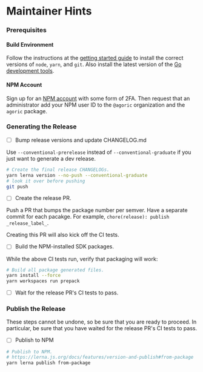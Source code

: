 # Maintainer Hints

### Prerequisites

#### Build Environment

Follow the instructions at the [getting started
guide](https://docs.agoric.com/guides/getting-started/) to install
the correct versions of `node`, `yarn`, and `git`. Also install the
latest version of the [Go development tools](https://go.dev/doc/install).

#### NPM Account

Sign up for an [NPM account](https://www.npmjs.com/signup) with
some form of 2FA. Then request that an administrator add your NPM
user ID to the `@agoric` organization and the `agoric` package.

### Generating the Release

- [ ] Bump release versions and update CHANGELOG.md

Use `--conventional-prerelease` instead of `--conventional-graduate` if you just want to generate a dev release.

```sh
# Create the final release CHANGELOGs.
yarn lerna version --no-push --conventional-graduate
# look it over before pushing
git push
```


- [ ] Create the release PR.

Push a PR that bumps the package number per semver. Have a separate commit for each pacakge.
For example, `chore(release): publish _release_label_`.

Creating this PR will also kick off the CI tests.

- [ ] Build the NPM-installed SDK packages.

While the above CI tests run, verify that packaging will work:

```sh
# Build all package generated files.
yarn install --force
yarn workspaces run prepack
```

- [ ] Wait for the release PR's CI tests to pass.

### Publish the Release

These steps cannot be undone, so be sure that you are ready to proceed.
In particular, be sure that you have waited for the release PR's CI tests
to pass.

- [ ] Publish to NPM

```sh
# Publish to NPM.
# https://lerna.js.org/docs/features/version-and-publish#from-package
yarn lerna publish from-package
```
